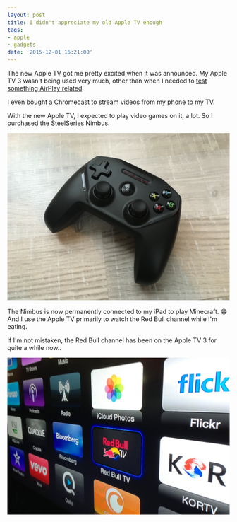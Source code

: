 ```yaml
---
layout: post
title: I didn't appreciate my old Apple TV enough
tags:
- apple
- gadgets
date: '2015-12-01 16:21:00'
---
```


The new Apple TV got me pretty excited when it was announced. My Apple TV 3 wasn't being used very much, other than when I needed to [test something AirPlay related](http://www.dangercove.com/porthole).

I even bought a Chromecast to stream videos from my phone to my TV.

With the new Apple TV, I expected to play video games on it, a lot. So I purchased the SteelSeries Nimbus.

![SteelSeries Nimbus](/assets/blog/IMG_1694.jpg)

The Nimbus is now permanently connected to my iPad to play Minecraft. 😁
And I use the Apple TV primarily to watch the Red Bull channel while I'm eating.

If I'm not mistaken, the Red Bull channel has been on the Apple TV 3 for quite a while now..

![Red Bull channel on the old Apple TV](/assets/blog/screen-shot-2014-01-28-at-10-49-51-am.png)
